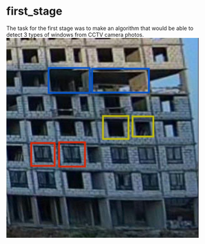 # first_stage
The task for the first stage was to make an algorithm that would be able to detect 3 types of windows from CCTV camera photos.
![alt text](https://github.com/REDISKA3000/urbancode_2023/blob/04953dedef63a8cd11c8281e4f37fc05b4bb8f2d/first_stage/sample_data/sample_house.jpg)
